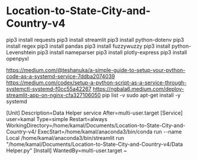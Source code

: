 # Location-to-State-City-and-Country-v4

pip3 install requests
pip3 install streamlit
pip3 install python-dotenv
pip3 install regex
pip3 install pandas
pip3 install fuzzywuzzy
pip3 install python-Levenshtein
pip3 install nameparser
pip3 install plotly-express
pip3 install openpyxl

https://medium.com/@teshanuka/a-simple-guide-to-setup-your-python-code-as-a-systemd-service-7ddba2074039
https://medium.com/codex/setup-a-python-script-as-a-service-through-systemctl-systemd-f0cc55a42267
https://ngbala6.medium.com/deploy-streamlit-app-on-nginx-cfa327106050
pip list -v
sudo apt-get install -y systemd

[Unit]
Description=Data Helper service
After=multi-user.target
[Service]
user=kamal
Type=simple
Restart=always
WorkingDirectory=/home/kamal/Documents/Location-to-State-City-and-Country-v4/
ExecStart=/home/kamal/anaconda3/bin/conda run --name Local /home/kamal/anaconda3/bin/streamlit run "/home/kamal/Documents/Location-to-State-City-and-Country-v4/Data Helper.py"
[Install]
WantedBy=multi-user.target
~                               